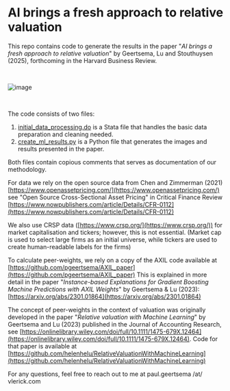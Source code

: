 # AI brings a fresh approach to relative valuation
This repo contains code to generate the results in the paper "*AI brings a fresh approach to relative valuation*" by Geertsema, Lu and Stouthuysen (2025), forthcoming in the Harvard Business Review.

&nbsp;

![image](https://github.com/user-attachments/assets/a8078ee9-bb5d-4cc4-8522-2f318aecfdb7)

&nbsp;

The code consists of two files:

1. [initial_data_processing.do](initial_data_processing.do) is a Stata file that handles the basic data preparation and cleaning needed.
2. [create_ml_results.py](create_ml_results.py) is a Python file that generates the images and results presented in the paper.

Both files contain copious comments that serves as documentation of our methodology.

For data we rely on the open source data from Chen and Zimmerman (2021)
[https://www.openassetpricing.com/](https://www.openassetpricing.com/)
see "Open Source Cross-Sectional Asset Pricing" in Critical Finance Review 
[https://www.nowpublishers.com/article/Details/CFR-0112](https://www.nowpublishers.com/article/Details/CFR-0112)

We also use CRSP data ([https://www.crsp.org/](https://www.crsp.org/)) for market capitalisation and tickers; however, this is not essential. (Market cap is used to select large firms as an initial universe, while tickers are used to create human-readable labels for the firms)

To calculate peer-weights, we rely on a copy of the AXIL code available at [https://github.com/pgeertsema/AXIL_paper](https://github.com/pgeertsema/AXIL_paper)
This is explained in more detail in the paper "*Instance-based Explanations for Gradient Boosting Machine Predictions with AXIL Weights*" by Geertsema & Lu (2023): [https://arxiv.org/abs/2301.01864](https://arxiv.org/abs/2301.01864)

The concept of peer-weights in the context of valuation was originally developed in the paper "*Relative valuation with Machine Learning*" by Geertsema and Lu (2023) published in the Journal of Accounting Research, see [https://onlinelibrary.wiley.com/doi/full/10.1111/1475-679X.12464](https://onlinelibrary.wiley.com/doi/full/10.1111/1475-679X.12464).
Code for that paper is available at [https://github.com/helenhelu/RelativeValuationWithMachineLearning](https://github.com/helenhelu/RelativeValuationWithMachineLearning)

For any questions, feel free to reach out to me at paul.geertsema /at/ vlerick.com
